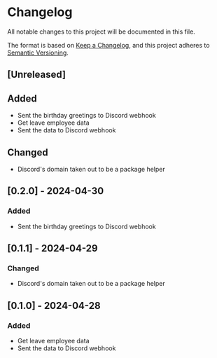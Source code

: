 # Changelog

All notable changes to this project will be documented in this file.

The format is based on [Keep a Changelog](https://keepachangelog.com/en/1.1.0/),
and this project adheres to [Semantic Versioning](https://semver.org/spec/v2.0.0.html).

## [Unreleased]

## Added
- Sent the birthday greetings to Discord webhook
- Get leave employee data
- Sent the data to Discord webhook

## Changed
- Discord's domain taken out to be a package helper

## [0.2.0] - 2024-04-30

### Added
- Sent the birthday greetings to Discord webhook

## [0.1.1] - 2024-04-29

### Changed
- Discord's domain taken out to be a package helper

## [0.1.0] - 2024-04-28

### Added
- Get leave employee data
- Sent the data to Discord webhook
